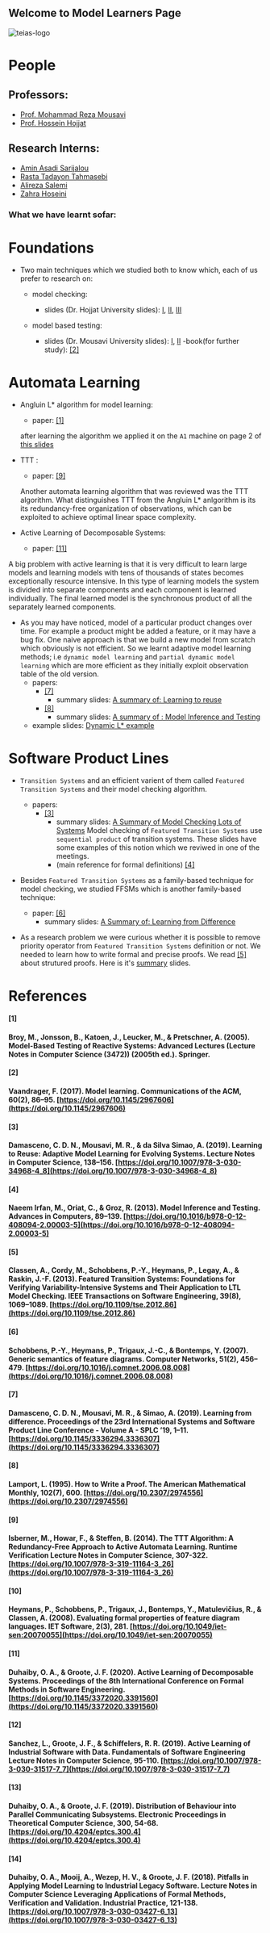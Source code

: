 
## Welcome to Model Learners Page
![teias-logo](logo.jpeg)


# People
## Professors:
- [Prof. Mohammad Reza Mousavi](https://www.nms.kcl.ac.uk/mohammad.mousavi/)
- [Prof. Hossein Hojjat](https://scholar.google.com/citations?user=hkfVNCMAAAAJ&hl=en)

## Research Interns:
- [Amin Asadi Sarijalou](https://sites.google.com/view/aasadi)
- [Rasta Tadayon Tahmasebi](https://www.linkedin.com/in/rasta-tadayon-95b6381b0/?originalSubdomain=ir)
- [Alireza Salemi](https://www.linkedin.com/in/alireza-salemi-33b068166/)
- [Zahra Hoseini](#)

### What we have learnt sofar:
# Foundations
- Two main techniques which we studied both to know which, each of us prefer to research on:
    - model checking:
        - slides (Dr. Hojjat University slides): [I](./slides/model-checking/model-checking-I.pdf), [II](./slides/model-checking/model-checking-II.pdf),  [III](./slides/model-checking/model-checking-III.pdf)

    - model based testing:
        - slides (Dr. Mousavi University slides): [I](./slides/model-testing/model-testing/I.pdf), [II](./slides/model-testing/model-testing/II.pdf)
        -book(for further study): [[2]](#2)

# Automata Learning
- Angluin L* algorithm for model learning:   
    - paper: [[1]](#1)

    after learning the algorithm we applied it on the `A1` machine on page 2 of [this slides](slides/model-learning/example.pdf)
- TTT :
    - paper: [[9]](#9)
    
    Another automata learning algorithm that was reviewed was the TTT algorithm. What distinguishes TTT from the Angluin L* anlgorithm is its its redundancy-free organization of observations, which can be exploited to achieve optimal linear space complexity.

- Active Learning of Decomposable Systems:
    - paper: [[11]](#11)

A big problem with active learning is that it is very difficult to learn large models and learning models with tens of thousands of states becomes exceptionally resource intensive. In this type of learning models the system is divided into separate components and each component is learned individually. The final learned model is the synchronous product of all the separately learned components.


- As you may have noticed, model of a particular product changes over time. For example a product might be added a feature, or it may have a bug fix. One naive approach is that we build a new model from scratch which obviously is not efficient. So we learnt adaptive model learning methods; i.e `dynamic model learning` and `partial dynamic model learning` which are more efficient as they initially exploit observation table of the old version.
    - papers:
        - [[7]](#7)
            - summary slides: [A summary of: Learning to reuse](https://docs.google.com/presentation/d/1gA5HldYD19wi4Ijqj3cbZ1UOzVpfg2hTCNxbf-EGMx8/edit?usp=sharing)
        - [[8]](#8)  
            - summary slides: [A summary of : Model Inference and Testing](https://docs.google.com/presentation/d/1IK91ROipATUKnb56KnsaRYO6YE0InFeNNtjJVDT--Jc/edit?usp=sharing)
    - example slides: [Dynamic L* example](https://docs.google.com/presentation/d/1TsxvXI29YDuJqBCA85kdCt70adTCrWexqGwoWEFonsc/edit?usp=sharing)




# Software Product Lines
- `Transition Systems` and an efficient varient of them called `Featured Transition Systems` and their model checking algorithm.
    - papers:
        - [[3]](#3)
            - summary slides: [A Summary of Model Checking Lots of Systems](https://docs.google.com/presentation/d/1o_400OjO8IQ_RW6Xj8WPRqbADjHz-D9vqCa2MXJWUu0/edit?usp=sharing)
        Model checking of `Featured Transition Systems` use `sequential product` of transition systems. These slides have some examples of this notion which we reviwed in one of the meetings.
            - (main reference for formal definitions) [[4]](#4)
    

- Besides `Featured Transition Systems` as a family-based technique for model checking, we studied FFSMs which is another family-based technique:
    - paper: [[6]](#6)
        - summary slides: [A Summary of: Learning from Difference](https://docs.google.com/presentation/d/1MtuBS8VZLO1WrsRabmS5_GzB0YWfE6oq0N-S7Go-VsU/edit?usp=sharing)

- As a research problem we were curious whether it is possible to remove priority operator from `Featured Transition Systems` definition or not. We needed to learn how to write formal and precise proofs. We read [[5]](#5) about strutured proofs. Here is it's [summary](https://docs.google.com/presentation/d/1ZV77QDbM9EYCSbzcB-Ek_q228Hl7tRvpaQXUUy81O7Y/edit?usp=sharing) slides.



# References
#### [1] 
#### Broy, M., Jonsson, B., Katoen, J., Leucker, M., & Pretschner, A. (2005). Model-Based Testing of Reactive Systems: Advanced Lectures (Lecture Notes in Computer Science (3472)) (2005th ed.). Springer.

#### [2] 
#### Vaandrager, F. (2017). Model learning. Communications of the ACM, 60(2), 86–95. [https://doi.org/10.1145/2967606](https://doi.org/10.1145/2967606)

#### [3]
#### Damasceno, C. D. N., Mousavi, M. R., & da Silva Simao, A. (2019). Learning to Reuse: Adaptive Model Learning for Evolving Systems. Lecture Notes in Computer Science, 138–156. [https://doi.org/10.1007/978-3-030-34968-4_8](https://doi.org/10.1007/978-3-030-34968-4_8)

#### [4]
#### Naeem Irfan, M., Oriat, C., & Groz, R. (2013). Model Inference and Testing. Advances in Computers, 89–139. [https://doi.org/10.1016/b978-0-12-408094-2.00003-5](https://doi.org/10.1016/b978-0-12-408094-2.00003-5)

#### [5]
#### Classen, A., Cordy, M., Schobbens, P.-Y., Heymans, P., Legay, A., & Raskin, J.-F. (2013). Featured Transition Systems: Foundations for Verifying Variability-Intensive Systems and Their Application to LTL Model Checking. IEEE Transactions on Software Engineering, 39(8), 1069–1089. [https://doi.org/10.1109/tse.2012.86](https://doi.org/10.1109/tse.2012.86)


#### [6]
#### Schobbens, P.-Y., Heymans, P., Trigaux, J.-C., & Bontemps, Y. (2007). Generic semantics of feature diagrams. Computer Networks, 51(2), 456–479. [https://doi.org/10.1016/j.comnet.2006.08.008](https://doi.org/10.1016/j.comnet.2006.08.008)


#### [7]
#### Damasceno, C. D. N., Mousavi, M. R., & Simao, A. (2019). Learning from difference. Proceedings of the 23rd International Systems and Software Product Line Conference - Volume A - SPLC ’19, 1–11. [https://doi.org/10.1145/3336294.3336307](https://doi.org/10.1145/3336294.3336307)

#### [8]
#### Lamport, L. (1995). How to Write a Proof. The American Mathematical Monthly, 102(7), 600. [https://doi.org/10.2307/2974556](https://doi.org/10.2307/2974556)

#### [9]
#### Isberner, M., Howar, F., &amp; Steffen, B. (2014). The TTT Algorithm: A Redundancy-Free Approach to Active Automata Learning. Runtime Verification Lecture Notes in Computer Science, 307-322. [https://doi.org/10.1007/978-3-319-11164-3_26](https://doi.org/10.1007/978-3-319-11164-3_26)

#### [10]
#### Heymans, P., Schobbens, P., Trigaux, J., Bontemps, Y., Matulevičius, R., &amp; Classen, A. (2008). Evaluating formal properties of feature diagram languages. IET Software, 2(3), 281. [https://doi.org/10.1049/iet-sen:20070055](https://doi.org/10.1049/iet-sen:20070055)

#### [11]
#### Duhaiby, O. A., &amp; Groote, J. F. (2020). Active Learning of Decomposable Systems. Proceedings of the 8th International Conference on Formal Methods in Software Engineering. [https://doi.org/10.1145/3372020.3391560](https://doi.org/10.1145/3372020.3391560)


#### [12]
#### Sanchez, L., Groote, J. F., &amp; Schiffelers, R. R. (2019). Active Learning of Industrial Software with Data. Fundamentals of Software Engineering Lecture Notes in Computer Science, 95-110. [https://doi.org/10.1007/978-3-030-31517-7_7](https://doi.org/10.1007/978-3-030-31517-7_7)

#### [13]
#### Duhaiby, O. A., &amp; Groote, J. F. (2019). Distribution of Behaviour into Parallel Communicating Subsystems. Electronic Proceedings in Theoretical Computer Science, 300, 54-68. [https://doi.org/10.4204/eptcs.300.4](https://doi.org/10.4204/eptcs.300.4)

#### [14]
#### Duhaiby, O. A., Mooij, A., Wezep, H. V., &amp; Groote, J. F. (2018). Pitfalls in Applying Model Learning to Industrial Legacy Software. Lecture Notes in Computer Science Leveraging Applications of Formal Methods, Verification and Validation. Industrial Practice, 121-138. [https://doi.org/10.1007/978-3-030-03427-6_13](https://doi.org/10.1007/978-3-030-03427-6_13)
